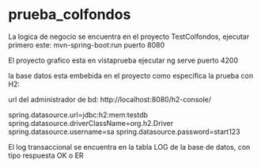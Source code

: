 # prueba_colfondos

La logica de negocio se encuentra en el proyecto TestColfondos, ejecutar primero este: mvn-spring-boot:run puerto 8080

El proyecto grafico esta en vistaprueba ejecutar ng serve puerto 4200

la base datos esta embebida en el proyecto como especifica la prueba con H2:

url del administrador de bd: http://localhost:8080/h2-console/

spring.datasource.url=jdbc:h2:mem:testdb
spring.datasource.driverClassName=org.h2.Driver
spring.datasource.username=sa
spring.datasource.password=start123

El log transaccional se encuentra en la tabla LOG de la base de datos, con tipo respuesta OK o ER





